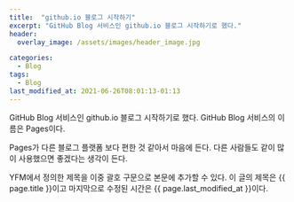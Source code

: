 ```yaml
---
title:  "github.io 블로그 시작하기"
excerpt: "GitHub Blog 서비스인 github.io 블로그 시작하기로 했다."
header:
  overlay_image: /assets/images/header_image.jpg

categories:
  - Blog
tags:
  - Blog
last_modified_at: 2021-06-26T08:01:13-01:13
---
```


GitHub Blog 서비스인 github.io 블로그 시작하기로 했다.
GitHub Blog 서비스의 이름은 Pages이다.

Pages가 다른 블로그 플랫폼 보다 편한 것 같아서 마음에 든다.
다른 사람들도 같이 많이 사용했으면 좋겠다는 생각이 든다.

YFM에서 정의한 제목을 이중 괄호 구문으로 본문에 추가할 수 있다.
이 글의 제목은 {{ page.title }}이고
마지막으로 수정된 시간은 {{ page.last_modified_at }}이다.
